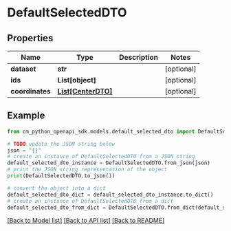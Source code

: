 # DefaultSelectedDTO


## Properties

Name | Type | Description | Notes
------------ | ------------- | ------------- | -------------
**dataset** | **str** |  | [optional] 
**ids** | **List[object]** |  | [optional] 
**coordinates** | [**List[CenterDTO]**](CenterDTO.md) |  | [optional] 

## Example

```python
from cm_python_openapi_sdk.models.default_selected_dto import DefaultSelectedDTO

# TODO update the JSON string below
json = "{}"
# create an instance of DefaultSelectedDTO from a JSON string
default_selected_dto_instance = DefaultSelectedDTO.from_json(json)
# print the JSON string representation of the object
print(DefaultSelectedDTO.to_json())

# convert the object into a dict
default_selected_dto_dict = default_selected_dto_instance.to_dict()
# create an instance of DefaultSelectedDTO from a dict
default_selected_dto_from_dict = DefaultSelectedDTO.from_dict(default_selected_dto_dict)
```
[[Back to Model list]](../README.md#documentation-for-models) [[Back to API list]](../README.md#documentation-for-api-endpoints) [[Back to README]](../README.md)


